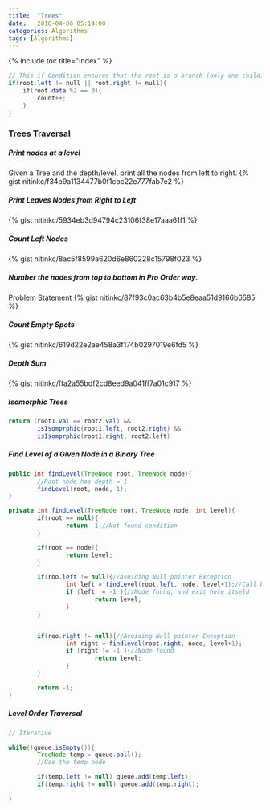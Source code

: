 ```yaml
---
title:  "Trees"
date:   2016-04-06 05:14:00
categories: Algorithms
tags: [Algorithms]
---
```


{% include toc title="Index" %}

```java
// This if Condition ensures that the root is a branch (only one child)
if(root.left != null || root.right != null){
    if(root.data %2 == 0){
        count++;
    }
}
```
### Trees Traversal


##### Print nodes at a level
Given a Tree and the depth/level, print all the nodes from left to right.
{% gist nitinkc/f34b9a1134477b0f1cbc22e777fab7e2 %}

##### Print Leaves Nodes from Right to Left
{% gist nitinkc/5934eb3d94794c23106f38e17aaa61f1 %}

##### Count Left Nodes
{% gist nitinkc/8ac5f8599a620d6e860228c15798f023 %}

##### Number the nodes from top to bottom in Pro Order way.
[Problem Statement](https://practiceit.cs.washington.edu/problem/view/bjp5/chapter17/e11-numberNodes)
{% gist nitinkc/87f93c0ac63b4b5e8eaa51d9166b6585 %}

##### Count Empty Spots
{% gist nitinkc/619d22e2ae458a3f174b0297019e6fd5 %}

##### Depth Sum
{% gist nitinkc/ffa2a55bdf2cd8eed9a041ff7a01c917 %}


##### Isomorphic Trees
```java
return (root1.val == root2.val) &&
        isIsomprphic(root1.left, root2.right) &&
        isIsomprphic(root1.right, root2.left)
```

##### Find Level of a Given Node in a Binary Tree
```java
public int findLevel(TreeNode root, TreeNode node){
        //Root node has depth = 1
        findLevel(root, node, 1);
}

private int findLevel(TreeNode root, TreeNode node, int level){
        if(root == null){
                return -1;//Not found condition
        }

        if(root == node){
                return level;
        }

        if(roo.left != null){//Avoiding Null pointer Exception
                int left = findLevel(root.left, node, level+1);//Call by value
                if (left != -1 ){//Node found, and exit here itseld
                        return level;
                }
        }


        if(roo.right != null){//Avoiding Null pointer Exception
                int right = findlevel(root.right, node, level+1);
                if (right != -1 ){//Node found
                        return level;
                }
        }

        return -1;
}
```

##### Level Order Traversal
```java
// Iterative

while(!queue.isEmpty()){
        TreeNode temp = queue.poll();
        //Use the temp node

        if(temp.left != null) queue.add(temp.left);
        if(temp.right != null) queue.add(temp.right);

}
```
